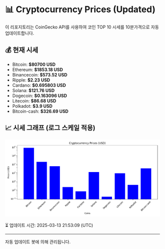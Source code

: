 
# 📊 Cryptocurrency Prices (Updated)

이 리포지토리는 CoinGecko API를 사용하여 코인 TOP 10 시세를 10분가격으로 자동 업데이트합니다.

## 💰 현재 시세
- Bitcoin: **$80700 USD**
- Ethereum: **$1853.18 USD**
- Binancecoin: **$573.52 USD**
- Ripple: **$2.23 USD**
- Cardano: **$0.695803 USD**
- Solana: **$121.76 USD**
- Dogecoin: **$0.163096 USD**
- Litecoin: **$86.68 USD**
- Polkadot: **$3.9 USD**
- Bitcoin-cash: **$326.69 USD**

## 📈 시세 그래프 (로그 스케일 적용)
![Crypto Prices](crypto_prices.png)

⏳ 업데이트 시간: 2025-03-13 21:53:09 (UTC)

---
자동 업데이트 봇에 의해 관리됩니다.
